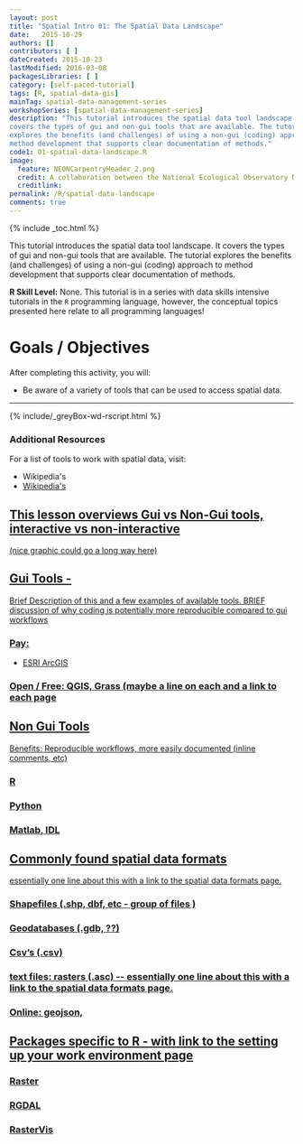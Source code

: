 ```yaml
---
layout: post
title: "Spatial Intro 01: The Spatial Data Landscape"
date:   2015-10-29
authors: []
contributors: [ ]
dateCreated: 2015-10-23
lastModified: 2016-03-08
packagesLibraries: [ ]
category: [self-paced-tutorial] 
tags: [R, spatial-data-gis]
mainTag: spatial-data-management-series
workshopSeries: [spatial-data-management-series]
description: "This tutorial introduces the spatial data tool landscape. It 
covers the types of gui and non-gui tools that are available. The tutorial 
explores the benefits (and challenges) of using a non-gui (coding) approach to 
method development that supports clear documentation of methods."
code1: 01-spatial-data-landscape.R
image:
  feature: NEONCarpentryHeader_2.png
  credit: A collaboration between the National Ecological Observatory Network (NEON) and Data Carpentry
  creditlink: 
permalink: /R/spatial-data-landscape
comments: true
---
```


{% include _toc.html %}

This tutorial introduces the spatial data tool landscape. It 
covers the types of gui and non-gui tools that are available. The tutorial 
explores the benefits (and challenges) of using a non-gui (coding) approach to 
method development that supports clear documentation of methods.

**R Skill Level:** None. This tutorial is in a series with data skills
intensive tutorials in the `R` programming language, however, the conceptual
topics presented here relate to all programming languages! 

<div id="objectives" markdown="1">

# Goals / Objectives

After completing this activity, you will:

* Be aware of a variety of tools that can be used to access spatial data. 

****

{% include/_greyBox-wd-rscript.html %}

### Additional Resources
For a list of tools to work with spatial data, visit:
* Wikipedia's <a href="http://en.wikipedia.org/wiki/List_of_geographic_information_systems_software" target="_blank" GIS software page. >
* Wikipedia's <a href="http://en.wikipedia.org/wiki/List_of_spatial_analysis_software" target="_blank" spatial analysis software page. >

</div>


## This lesson overviews Gui vs Non-Gui tools, interactive vs non-interactive 
(nice graphic could go a long way here)

## Gui Tools - 
Brief Description of this and a few examples of available tools. BRIEF discussion of why coding is potentially more reproducible compared to gui workflows

### Pay: 

* ESRI ArcGIS

### Open / Free: QGIS, Grass (maybe a line on each and a link to each page

## Non Gui Tools
  Benefits: Reproducible workflows, more easily documented (inline comments, etc)
### R

### Python

### Matlab, IDL

## Commonly found spatial data formats
essentially one line about this with a link to the spatial data formats page.

### Shapefiles (.shp, dbf, etc - group of files )

### Geodatabases (.gdb, ??)

### Csv’s (.csv)

### text files: rasters (.asc) -- essentially one line about this with a link to the spatial data formats page.

### Online: geojson,

## Packages specific to R - with link to the setting up your work environment page

### Raster

### RGDAL

### RasterVis



